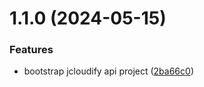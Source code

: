 # 1.1.0 (2024-05-15)


### Features

* bootstrap jcloudify api project ([2ba66c0](https://github.com/jcloudify/jcloudify-api/commit/2ba66c0d68c22d3c31d4102c6fd43f0e4b42e522))



